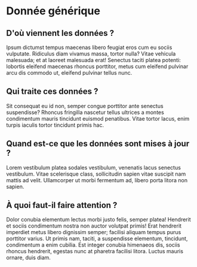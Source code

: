 <!--- Content retrieved by 'generate_doc_accordion_panels()' in fct_helpers.R & utils_helpers.R -->
<!--- Don't add linebreaks within paragraphs or use <br> tags inline, add empty line at the end, prefer plain HTML for links -->
# Donnée générique

## D'où viennent les données ?

Ipsum dictumst tempus maecenas libero feugiat eros cum eu sociis vulputate. Ridiculus diam vivamus massa, tortor nulla? Vitae vehicula malesuada; et at laoreet malesuada erat! Senectus taciti platea potenti: lobortis eleifend maecenas rhoncus porttitor, metus cum eleifend pulvinar arcu dis commodo ut, eleifend pulvinar tellus nunc.

## Qui traite ces données ?

Sit consequat eu id non, semper congue porttitor ante senectus suspendisse? Rhoncus fringilla nascetur tellus ultrices a montes condimentum mauris tincidunt euismod penatibus. Vitae tortor lacus, enim turpis iaculis tortor tincidunt primis hac.

## Quand est-ce que les données sont mises à jour ?

Lorem vestibulum platea sodales vestibulum, venenatis lacus senectus vestibulum. Vitae scelerisque class, sollicitudin sapien vitae suscipit nam mattis ad velit. Ullamcorper ut morbi fermentum ad, libero porta litora non sapien. 

## À quoi faut-il faire attention ?

Dolor conubia elementum lectus morbi justo felis, semper platea! Hendrerit et sociis condimentum nostra non auctor volutpat primis! Erat hendrerit imperdiet metus libero dignissim semper; facilisi aliquam tempus purus porttitor varius. Ut primis nam, taciti, a suspendisse elementum, tincidunt, condimentum a enim cubilia. Est integer conubia himenaeos dis, sociis rhoncus hendrerit, egestas nunc at pharetra facilisi litora. Luctus mauris ornare, duis diam.
